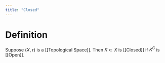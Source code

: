 ```yaml
---
title: "Closed"
---
```


# Definition
Suppose $(X, \tau)$ is a [[Topological Space]]. Then $K \subset X$ is [[Closed]] if $K^{C}$ is [[Open]].